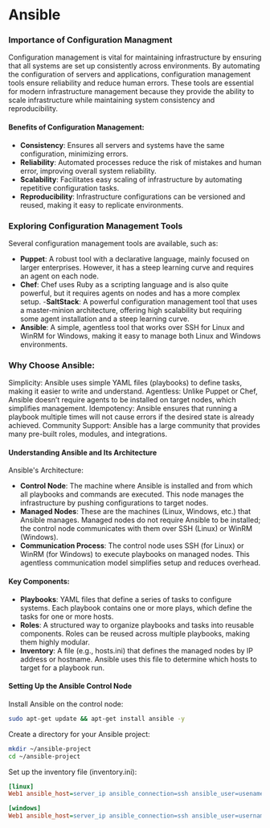 # Ansible

### Importance of Configuration Managment
Configuration management is vital for maintaining infrastructure by ensuring that all systems are set up consistently across environments. By automating the configuration of servers and applications, configuration management tools ensure reliability and reduce human errors. These tools are essential for modern infrastructure management because they provide the ability to scale infrastructure while maintaining system consistency and reproducibility.

#### Benefits of Configuration Management:
- **Consistency**:
     Ensures all servers and systems have the same configuration, minimizing errors.
- **Reliability**: 
    Automated processes reduce the risk of mistakes and human error, improving overall system reliability.
- **Scalability**: 
    Facilitates easy scaling of infrastructure by automating repetitive configuration tasks.
- **Reproducibility**: 
    Infrastructure configurations can be versioned and reused, making it easy to replicate environments.

### Exploring Configuration Management Tools
Several configuration management tools are available, such as:

- **Puppet**: 
    A robust tool with a declarative language, mainly focused on larger enterprises. However, it has a steep learning curve and requires an agent on each node.
- **Chef**: 
    Chef uses Ruby as a scripting language and is also quite powerful, but it requires agents on nodes and has a more complex setup.
-**SaltStack**: 
    A powerful configuration management tool that uses a master-minion architecture, offering high scalability but requiring some agent installation and a steep learning curve.
- **Ansible**: 
    A simple, agentless tool that works over SSH for Linux and WinRM for Windows, making it easy to manage both Linux and Windows environments.
### Why Choose Ansible:

Simplicity: Ansible uses simple YAML files (playbooks) to define tasks, making it easier to write and understand.
Agentless: Unlike Puppet or Chef, Ansible doesn’t require agents to be installed on target nodes, which simplifies management.
Idempotency: Ansible ensures that running a playbook multiple times will not cause errors if the desired state is already achieved.
Community Support: Ansible has a large community that provides many pre-built roles, modules, and integrations.

#### Understanding Ansible and Its Architecture
Ansible's Architecture:

- **Control Node**:
    The machine where Ansible is installed and from which all playbooks and commands are executed. This node manages the infrastructure by pushing configurations to target nodes.
- **Managed Nodes**:
    These are the machines (Linux, Windows, etc.) that Ansible manages. Managed nodes do not require Ansible to be installed; the control node communicates with them over SSH (Linux) or WinRM (Windows).
- **Communication Process**:
    The control node uses SSH (for Linux) or WinRM (for Windows) to execute playbooks on managed nodes. This agentless communication model simplifies setup and reduces overhead.

#### Key Components:
- **Playbooks**:
    YAML files that define a series of tasks to configure systems. Each playbook contains one or more plays, which define the tasks for one or more hosts.
- **Roles**:
    A structured way to organize playbooks and tasks into reusable components. Roles can be reused across multiple playbooks, making them highly modular.
- **Inventory**:
    A file (e.g., hosts.ini) that defines the managed nodes by IP address or hostname. Ansible uses this file to determine which hosts to target for a playbook run.

#### Setting Up the Ansible Control Node
Install Ansible on the control node:
```bash
sudo apt-get update && apt-get install ansible -y
```
Create a directory for your Ansible project:
```bash
mkdir ~/ansible-project
cd ~/ansible-project
```
Set up the inventory file (inventory.ini):
```ini
[linux]
Web1 ansible_host=server_ip ansible_connection=ssh ansible_user=usename ansible_ssh_pass=password

[windows]
Web1 ansible_host=server_ip ansible_connection=ssh ansible_user=username ansible_ssh_pass=password
```
